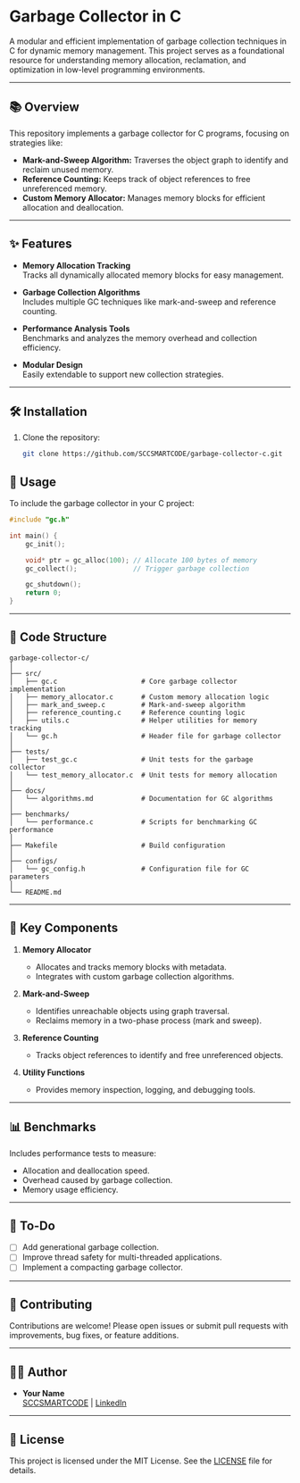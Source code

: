# Garbage Collector in C

A modular and efficient implementation of garbage collection techniques in C for dynamic memory management. This project serves as a foundational resource for understanding memory allocation, reclamation, and optimization in low-level programming environments.

---

## 📚 Overview

This repository implements a garbage collector for C programs, focusing on strategies like:
- **Mark-and-Sweep Algorithm:** Traverses the object graph to identify and reclaim unused memory.
- **Reference Counting:** Keeps track of object references to free unreferenced memory.
- **Custom Memory Allocator:** Manages memory blocks for efficient allocation and deallocation.

---

## ✨ Features

- **Memory Allocation Tracking**  
  Tracks all dynamically allocated memory blocks for easy management.
  
- **Garbage Collection Algorithms**  
  Includes multiple GC techniques like mark-and-sweep and reference counting.
  
- **Performance Analysis Tools**  
  Benchmarks and analyzes the memory overhead and collection efficiency.

- **Modular Design**  
  Easily extendable to support new collection strategies.

---

## 🛠️ Installation

1. Clone the repository:
   ```bash
   git clone https://github.com/SCCSMARTCODE/garbage-collector-c.git
   ```

## 🚀 Usage

To include the garbage collector in your C project:
```c
#include "gc.h"

int main() {
    gc_init();

    void* ptr = gc_alloc(100); // Allocate 100 bytes of memory
    gc_collect();              // Trigger garbage collection

    gc_shutdown();
    return 0;
}
```

---

## 🧩 Code Structure

```
garbage-collector-c/
│
├── src/
│   ├── gc.c                     # Core garbage collector implementation
│   ├── memory_allocator.c       # Custom memory allocation logic
│   ├── mark_and_sweep.c         # Mark-and-sweep algorithm
│   ├── reference_counting.c     # Reference counting logic
│   ├── utils.c                  # Helper utilities for memory tracking
│   └── gc.h                     # Header file for garbage collector
│
├── tests/
│   ├── test_gc.c                # Unit tests for the garbage collector
│   └── test_memory_allocator.c  # Unit tests for memory allocation
│
├── docs/
│   └── algorithms.md            # Documentation for GC algorithms
│
├── benchmarks/
│   └── performance.c            # Scripts for benchmarking GC performance
│
├── Makefile                     # Build configuration
│
├── configs/
│   └── gc_config.h              # Configuration file for GC parameters
│
└── README.md
```

---

## 🔧 Key Components

1. **Memory Allocator**  
   - Allocates and tracks memory blocks with metadata.
   - Integrates with custom garbage collection algorithms.

2. **Mark-and-Sweep**  
   - Identifies unreachable objects using graph traversal.
   - Reclaims memory in a two-phase process (mark and sweep).

3. **Reference Counting**  
   - Tracks object references to identify and free unreferenced objects.

4. **Utility Functions**  
   - Provides memory inspection, logging, and debugging tools.

---

## 📊 Benchmarks

Includes performance tests to measure:
- Allocation and deallocation speed.
- Overhead caused by garbage collection.
- Memory usage efficiency.

---

## 📝 To-Do

- [ ] Add generational garbage collection.
- [ ] Improve thread safety for multi-threaded applications.
- [ ] Implement a compacting garbage collector.

---

## 🤝 Contributing

Contributions are welcome! Please open issues or submit pull requests with improvements, bug fixes, or feature additions.

---

## 🧑‍💻 Author

- **Your Name**  
  [SCCSMARTCODE](https://github.com/SCCSMARTCODE) | [LinkedIn](https://www.linkedin.com/in/emmanuelayobami/)

---

## 📜 License

This project is licensed under the MIT License. See the [LICENSE](LICENSE) file for details.
